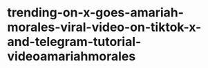 # trending-on-x-goes-amariah-morales-viral-video-on-tiktok-x-and-telegram-tutorial-videoamariahmorales